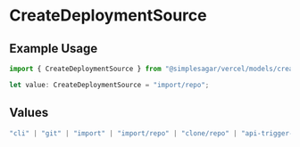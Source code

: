 # CreateDeploymentSource

## Example Usage

```typescript
import { CreateDeploymentSource } from "@simplesagar/vercel/models/createdeploymentop.js";

let value: CreateDeploymentSource = "import/repo";
```

## Values

```typescript
"cli" | "git" | "import" | "import/repo" | "clone/repo" | "api-trigger-git-deploy" | "redeploy"
```